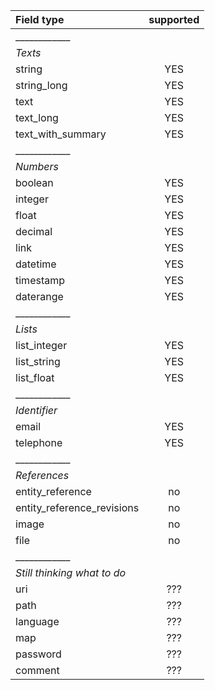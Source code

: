 
| Field type                 | supported |
|:---------------------------|:---------:|
| ____________               |           |
|   *Texts*                  |           |
| string                     | YES       |
| string_long                | YES       |
| text                       | YES       |
| text_long                  | YES       |
| text_with_summary          | YES       |
| ____________               |           |
|  *Numbers*                 |           |
| boolean                    | YES       |
| integer                    | YES       |
| float                      | YES       |
| decimal                    | YES       |
| link                       | YES       |
| datetime                   | YES       |
| timestamp                  | YES       |
| daterange                  | YES       |
| ____________               |           |
|  *Lists*                   |           |
| list_integer               | YES       |
| list_string                | YES       |
| list_float                 | YES       |
| ____________               |           |
| *Identifier*               |           |
| email                      | YES       |
| telephone                  | YES       |
| ____________               |           |
| *References*               |           |
| entity_reference           | no        |
| entity_reference_revisions | no        |
| image                      | no        |
| file                       | no        |
| ____________               |           |
| *Still thinking what to do*|           |
| uri                        | ???       |
| path                       | ???       |
| language                   | ???       |
| map                        | ???       |
| password                   | ???       |
| comment                    | ???       |
